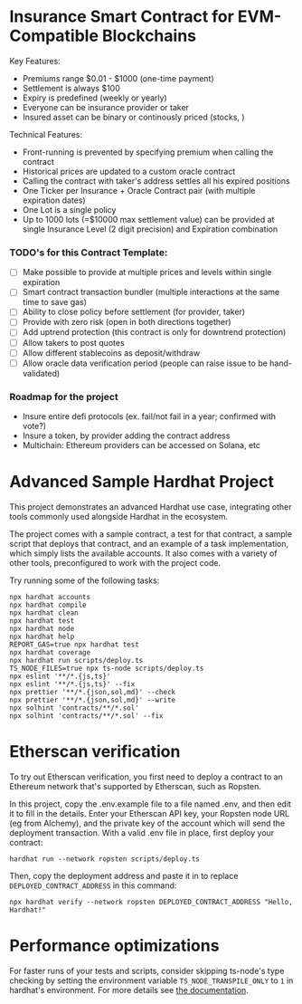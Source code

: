 # Insurance Smart Contract for EVM-Compatible Blockchains

Key Features:

- Premiums range $0.01 - $1000 (one-time payment)
- Settlement is always $100
- Expiry is predefined (weekly or yearly)
- Everyone can be insurance provider or taker
- Insured asset can be binary or continously priced (stocks, )

Technical Features:

- Front-running is prevented by specifying premium when calling the contract
- Historical prices are updated to a custom oracle contract
- Calling the contract with taker's address settles all his expired positions
- One Ticker per Insurance + Oracle Contract pair (with multiple expiration dates)
- One Lot is a single policy
- Up to 1000 lots (=$10000 max settlement value) can be provided at single Insurance Level (2 digit precision) and Expiration combination

### TODO's for this Contract Template:

- [ ] Make possible to provide at multiple prices and levels within single expiration
- [ ] Smart contract transaction bundler (multiple interactions at the same time to save gas)
- [ ] Ability to close policy before settlement (for provider, taker)
- [ ] Provide with zero risk (open in both directions together)
- [ ] Add uptrend protection (this contract is only for downtrend protection)
- [ ] Allow takers to post quotes
- [ ] Allow different stablecoins as deposit/withdraw
- [ ] Allow oracle data verification period (people can raise issue to be hand-validated)

### Roadmap for the project

- Insure entire defi protocols (ex. fail/not fail in a year; confirmed with vote?)
- Insure a token, by provider adding the contract address
- Multichain: Ethereum providers can be accessed on Solana, etc

# Advanced Sample Hardhat Project

This project demonstrates an advanced Hardhat use case, integrating other tools commonly used alongside Hardhat in the ecosystem.

The project comes with a sample contract, a test for that contract, a sample script that deploys that contract, and an example of a task implementation, which simply lists the available accounts. It also comes with a variety of other tools, preconfigured to work with the project code.

Try running some of the following tasks:

```shell
npx hardhat accounts
npx hardhat compile
npx hardhat clean
npx hardhat test
npx hardhat node
npx hardhat help
REPORT_GAS=true npx hardhat test
npx hardhat coverage
npx hardhat run scripts/deploy.ts
TS_NODE_FILES=true npx ts-node scripts/deploy.ts
npx eslint '**/*.{js,ts}'
npx eslint '**/*.{js,ts}' --fix
npx prettier '**/*.{json,sol,md}' --check
npx prettier '**/*.{json,sol,md}' --write
npx solhint 'contracts/**/*.sol'
npx solhint 'contracts/**/*.sol' --fix
```

# Etherscan verification

To try out Etherscan verification, you first need to deploy a contract to an Ethereum network that's supported by Etherscan, such as Ropsten.

In this project, copy the .env.example file to a file named .env, and then edit it to fill in the details. Enter your Etherscan API key, your Ropsten node URL (eg from Alchemy), and the private key of the account which will send the deployment transaction. With a valid .env file in place, first deploy your contract:

```shell
hardhat run --network ropsten scripts/deploy.ts
```

Then, copy the deployment address and paste it in to replace `DEPLOYED_CONTRACT_ADDRESS` in this command:

```shell
npx hardhat verify --network ropsten DEPLOYED_CONTRACT_ADDRESS "Hello, Hardhat!"
```

# Performance optimizations

For faster runs of your tests and scripts, consider skipping ts-node's type checking by setting the environment variable `TS_NODE_TRANSPILE_ONLY` to `1` in hardhat's environment. For more details see [the documentation](https://hardhat.org/guides/typescript.html#performance-optimizations).
